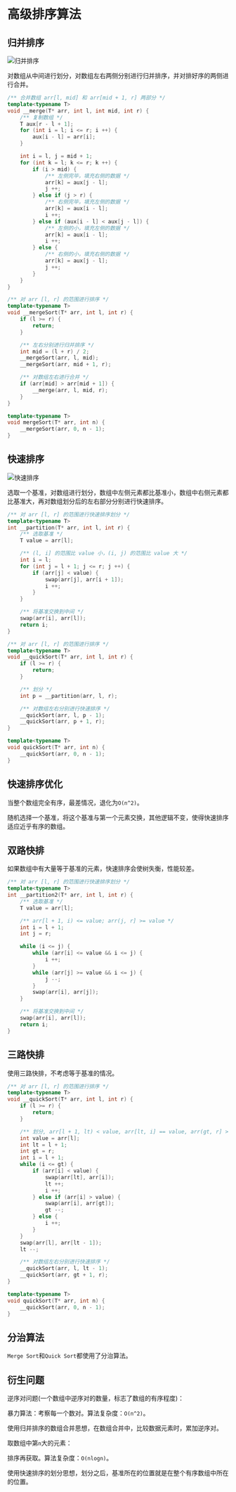 # 高级排序算法

## 归并排序

![归并排序](assets/merge-sort.gif)

对数组从中间进行划分，对数组左右两侧分别进行归并排序，并对排好序的两侧进行合并。

```cpp
/** 合并数组 arr[l, mid] 和 arr[mid + 1, r] 两部分 */
template<typename T>
void __merge(T* arr, int l, int mid, int r) {
    /** 复制数组 */
    T aux[r - l + 1];
    for (int i = l; i <= r; i ++) {
        aux[i - l] = arr[i];
    }

    int i = l, j = mid + 1;
    for (int k = l; k <= r; k ++) {
        if (i > mid) {
            /** 左侧完毕，填充右侧的数据 */
            arr[k] = aux[j - l];
            j ++;
        } else if (j > r) {
            /** 右侧完毕，填充左侧的数据 */
            arr[k] = aux[i - l];
            i ++;
        } else if (aux[i - l] < aux[j - l]) {
            /** 左侧的小，填充左侧的数据 */
            arr[k] = aux[i - l];
            i ++;
        } else {
            /** 右侧的小，填充右侧的数据 */
            arr[k] = aux[j - l];
            j ++;
        }
    }
}

/** 对 arr [l, r] 的范围进行排序 */
template<typename T>
void __mergeSort(T* arr, int l, int r) {
    if (l >= r) {
        return;
    }

    /** 左右分别进行归并排序 */
    int mid = (l + r) / 2;
    __mergeSort(arr, l, mid);
    __mergeSort(arr, mid + 1, r);

    /** 对数组左右进行合并 */
    if (arr[mid] > arr[mid + 1]) {
        __merge(arr, l, mid, r);
    }
}

template<typename T>
void mergeSort(T* arr, int n) {
    __mergeSort(arr, 0, n - 1);
}
```

## 快速排序

![快速排序](assets/quick-sort.gif)

选取一个基准，对数组进行划分，数组中左侧元素都比基准小，数组中右侧元素都比基准大，再对数组划分后的左右部分分别进行快速排序。

```cpp
/** 对 arr [l, r] 的范围进行快速排序划分 */
template<typename T>
int __partition(T* arr, int l, int r) {
    /** 选取基准 */
    T value = arr[l];

    /** (l, i] 的范围比 value 小，(i, j) 的范围比 value 大 */
    int i = l;
    for (int j = l + 1; j <= r; j ++) {
        if (arr[j] < value) {
            swap(arr[j], arr[i + 1]);
            i ++;
        }
    }

    /** 将基准交换到中间 */
    swap(arr[i], arr[l]);
    return i;
}

/** 对 arr [l, r] 的范围进行排序 */
template<typename T>
void __quickSort(T* arr, int l, int r) {
    if (l >= r) {
        return;
    }

    /** 划分 */
    int p = __partition(arr, l, r);

    /** 对数组左右分别进行快速排序 */
    __quickSort(arr, l, p - 1);
    __quickSort(arr, p + 1, r);
}

template<typename T>
void quickSort(T* arr, int n) {
    __quickSort(arr, 0, n - 1);
}
```

## 快速排序优化

当整个数组完全有序，最差情况，退化为`O(n^2)`。

随机选择一个基准，将这个基准与第一个元素交换，其他逻辑不变，使得快速排序适应近乎有序的数组。

## 双路快排

如果数组中有大量等于基准的元素，快速排序会使树失衡，性能较差。

```cpp
/** 对 arr [l, r] 的范围进行快速排序划分 */
template<typename T>
int __partition2(T* arr, int l, int r) {
    /** 选取基准 */
    T value = arr[l];

    /** arr[l + 1, i) <= value; arr(j, r] >= value */
    int i = l + 1;
    int j = r;

    while (i <= j) {
        while (arr[i] <= value && i <= j) {
            i ++;
        }
        while (arr[j] >= value && i <= j) {
            j --;
        }
        swap(arr[i], arr[j]);
    }

    /** 将基准交换到中间 */
    swap(arr[i], arr[l]);
    return i;
}
```

## 三路快排

使用三路快排，不考虑等于基准的情况。

```cpp
/** 对 arr [l, r] 的范围进行排序 */
template<typename T>
void __quickSort(T* arr, int l, int r) {
    if (l >= r) {
        return;
    }

    /** 划分, arr[l + 1, lt) < value, arr[lt, i] == value, arr(gt, r] > value */
    int value = arr[l];
    int lt = l + 1;
    int gt = r;
    int i = l + 1;
    while (i <= gt) {
        if (arr[i] < value) {
            swap(arr[lt], arr[i]);
            lt ++;
            i ++;
        } else if (arr[i] > value) {
            swap(arr[i], arr[gt]);
            gt --;
        } else {
            i ++;
        }
    }
    swap(arr[l], arr[lt - 1]);
    lt --;

    /** 对数组左右分别进行快速排序 */
    __quickSort(arr, l, lt - 1);
    __quickSort(arr, gt + 1, r);
}

template<typename T>
void quickSort(T* arr, int n) {
    __quickSort(arr, 0, n - 1);
}
```

## 分治算法

`Merge Sort`和`Quick Sort`都使用了分治算法。

## 衍生问题

逆序对问题(一个数组中逆序对的数量，标志了数组的有序程度)：

暴力算法：考察每一个数对。算法复杂度：`O(n^2)`。

使用归并排序的数组合并思想，在数组合并中，比较数据元素时，累加逆序对。

取数组中第`n`大的元素：

排序再获取。算法复杂度：`O(nlogn)`。

使用快速排序的划分思想，划分之后，基准所在的位置就是在整个有序数组中所在的位置。